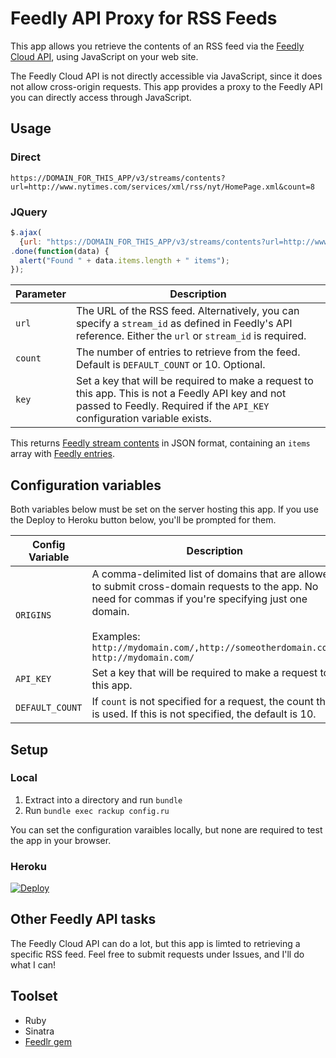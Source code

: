 # Feedly API Proxy for RSS Feeds

This app allows you retrieve the contents of an RSS feed via the [Feedly Cloud API](https://developer.feedly.com/), using JavaScript on your web site.

The Feedly Cloud API is not directly accessible via JavaScript, since it does not allow cross-origin requests. This app provides a proxy to the Feedly API you can directly access through JavaScript.

## Usage

### Direct

`https://DOMAIN_FOR_THIS_APP/v3/streams/contents?url=http://www.nytimes.com/services/xml/rss/nyt/HomePage.xml&count=8`

### JQuery

```javascript
$.ajax(
  {url: "https://DOMAIN_FOR_THIS_APP/v3/streams/contents?url=http://www.nytimes.com/services/xml/rss/nyt/HomePage.xml&count=8"})
.done(function(data) {
  alert("Found " + data.items.length + " items");
});
```

Parameter | Description
--------- | -----------
`url`    | The URL of the RSS feed. Alternatively, you can specify a `stream_id` as defined in Feedly's API reference. Either the `url` or `stream_id` is required.
`count`   | The number of entries to retrieve from the feed. Default is `DEFAULT_COUNT` or 10. Optional.
`key`     | Set a key that will be required to make a request to this app. This is not a Feedly API key and not passed to Feedly. Required if the `API_KEY` configuration variable exists. 

This returns [Feedly stream contents](https://developer.feedly.com/v3/streams/#get-the-content-of-a-stream) in JSON format, containing an `items` array with [Feedly entries](https://developer.feedly.com/v3/entries/).

## Configuration variables

Both variables below must be set on the server hosting this app. If you use the Deploy to Heroku button below, you'll be prompted for them.

Config Variable | Description
--------------- | -----------
`ORIGINS`       | A comma-delimited list of domains that are allowed to submit cross-domain requests to the app.  No need for commas if you're specifying just one domain.<br/><br/>Examples:<br/>`http://mydomain.com/,http://someotherdomain.com/`<br/>`http://mydomain.com/`
`API_KEY`       | Set a key that will be required to make a request to this app.
`DEFAULT_COUNT` | If `count` is not specified for a request, the count that is used. If this is not specified, the default is 10.

## Setup

### Local
1. Extract into a directory and run `bundle`
2. Run `bundle exec rackup config.ru`

You can set the configuration varaibles locally, but none are required to test the app in your browser.

### Heroku
[![Deploy](https://www.herokucdn.com/deploy/button.png)](https://heroku.com/deploy)

## Other Feedly API tasks

The Feedly Cloud API can do a lot, but this app is limted to retrieving a specific RSS feed. Feel free to submit requests under Issues, and I'll do what I can!

## Toolset

- Ruby
- Sinatra
- [Feedlr gem](https://github.com/khelll/feedlr)
